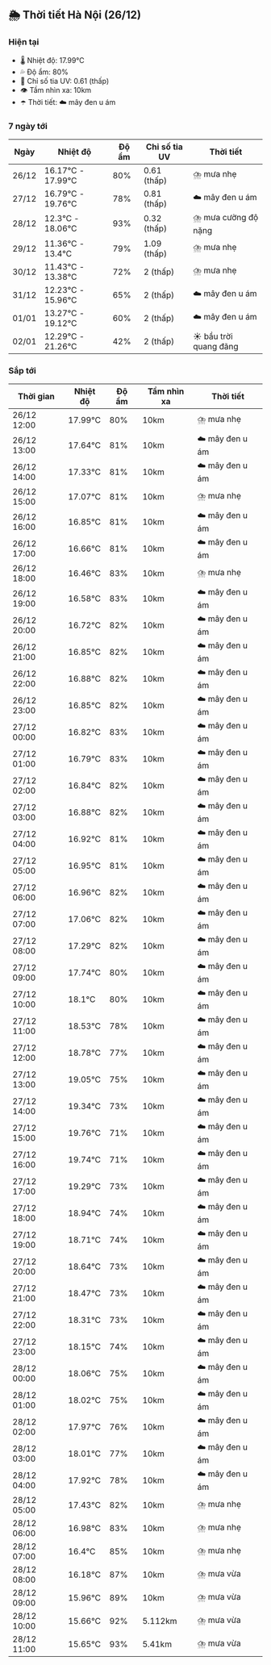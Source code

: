 ## 🌦️ Thời tiết Hà Nội (26/12)

### Hiện tại

- 🌡️ Nhiệt độ: 17.99℃
- 💦 Độ ẩm: 80%
- 🌟 Chỉ số tia UV: 0.61 (thấp)
- 👁️ Tầm nhìn xa: 10km
- ☂️ Thời tiết: ☁️ mây đen u ám

### 7 ngày tới

| Ngày | Nhiệt độ | Độ ẩm | Chỉ số tia UV | Thời tiết |
| --- | --- | --- | --- | --- |
| 26/12 | 16.17℃ - 17.99℃ | 80% | 0.61 (thấp) | ⛈️ mưa nhẹ |
| 27/12 | 16.79℃ - 19.76℃ | 78% | 0.81 (thấp) | ☁️ mây đen u ám |
| 28/12 | 12.3℃ - 18.06℃ | 93% | 0.32 (thấp) | ⛈️ mưa cường độ nặng |
| 29/12 | 11.36℃ - 13.4℃ | 79% | 1.09 (thấp) | ⛈️ mưa nhẹ |
| 30/12 | 11.43℃ - 13.38℃ | 72% | 2 (thấp) | ⛈️ mưa nhẹ |
| 31/12 | 12.23℃ - 15.96℃ | 65% | 2 (thấp) | ☁️ mây đen u ám |
| 01/01 | 13.27℃ - 19.12℃ | 60% | 2 (thấp) | ☁️ mây đen u ám |
| 02/01 | 12.29℃ - 21.26℃ | 42% | 2 (thấp) | ☀️ bầu trời quang đãng |

### Sắp tới

| Thời gian | Nhiệt độ | Độ ẩm | Tầm nhìn xa | Thời tiết |
| --- | --- | --- | --- | --- |
| 26/12 12:00 | 17.99℃ | 80% | 10km | ⛈️ mưa nhẹ |
| 26/12 13:00 | 17.64℃ | 81% | 10km | ☁️ mây đen u ám |
| 26/12 14:00 | 17.33℃ | 81% | 10km | ☁️ mây đen u ám |
| 26/12 15:00 | 17.07℃ | 81% | 10km | ⛈️ mưa nhẹ |
| 26/12 16:00 | 16.85℃ | 81% | 10km | ☁️ mây đen u ám |
| 26/12 17:00 | 16.66℃ | 81% | 10km | ☁️ mây đen u ám |
| 26/12 18:00 | 16.46℃ | 83% | 10km | ⛈️ mưa nhẹ |
| 26/12 19:00 | 16.58℃ | 83% | 10km | ☁️ mây đen u ám |
| 26/12 20:00 | 16.72℃ | 82% | 10km | ☁️ mây đen u ám |
| 26/12 21:00 | 16.85℃ | 82% | 10km | ☁️ mây đen u ám |
| 26/12 22:00 | 16.88℃ | 82% | 10km | ☁️ mây đen u ám |
| 26/12 23:00 | 16.85℃ | 82% | 10km | ☁️ mây đen u ám |
| 27/12 00:00 | 16.82℃ | 83% | 10km | ☁️ mây đen u ám |
| 27/12 01:00 | 16.79℃ | 83% | 10km | ☁️ mây đen u ám |
| 27/12 02:00 | 16.84℃ | 82% | 10km | ☁️ mây đen u ám |
| 27/12 03:00 | 16.88℃ | 82% | 10km | ☁️ mây đen u ám |
| 27/12 04:00 | 16.92℃ | 81% | 10km | ☁️ mây đen u ám |
| 27/12 05:00 | 16.95℃ | 81% | 10km | ☁️ mây đen u ám |
| 27/12 06:00 | 16.96℃ | 82% | 10km | ☁️ mây đen u ám |
| 27/12 07:00 | 17.06℃ | 82% | 10km | ☁️ mây đen u ám |
| 27/12 08:00 | 17.29℃ | 82% | 10km | ☁️ mây đen u ám |
| 27/12 09:00 | 17.74℃ | 80% | 10km | ☁️ mây đen u ám |
| 27/12 10:00 | 18.1℃ | 80% | 10km | ☁️ mây đen u ám |
| 27/12 11:00 | 18.53℃ | 78% | 10km | ☁️ mây đen u ám |
| 27/12 12:00 | 18.78℃ | 77% | 10km | ☁️ mây đen u ám |
| 27/12 13:00 | 19.05℃ | 75% | 10km | ☁️ mây đen u ám |
| 27/12 14:00 | 19.34℃ | 73% | 10km | ☁️ mây đen u ám |
| 27/12 15:00 | 19.76℃ | 71% | 10km | ☁️ mây đen u ám |
| 27/12 16:00 | 19.74℃ | 71% | 10km | ☁️ mây đen u ám |
| 27/12 17:00 | 19.29℃ | 73% | 10km | ☁️ mây đen u ám |
| 27/12 18:00 | 18.94℃ | 74% | 10km | ☁️ mây đen u ám |
| 27/12 19:00 | 18.71℃ | 74% | 10km | ☁️ mây đen u ám |
| 27/12 20:00 | 18.64℃ | 73% | 10km | ☁️ mây đen u ám |
| 27/12 21:00 | 18.47℃ | 73% | 10km | ☁️ mây đen u ám |
| 27/12 22:00 | 18.31℃ | 73% | 10km | ☁️ mây đen u ám |
| 27/12 23:00 | 18.15℃ | 74% | 10km | ☁️ mây đen u ám |
| 28/12 00:00 | 18.06℃ | 75% | 10km | ☁️ mây đen u ám |
| 28/12 01:00 | 18.02℃ | 75% | 10km | ☁️ mây đen u ám |
| 28/12 02:00 | 17.97℃ | 76% | 10km | ☁️ mây đen u ám |
| 28/12 03:00 | 18.01℃ | 77% | 10km | ☁️ mây đen u ám |
| 28/12 04:00 | 17.92℃ | 78% | 10km | ☁️ mây đen u ám |
| 28/12 05:00 | 17.43℃ | 82% | 10km | ⛈️ mưa nhẹ |
| 28/12 06:00 | 16.98℃ | 83% | 10km | ⛈️ mưa nhẹ |
| 28/12 07:00 | 16.4℃ | 85% | 10km | ⛈️ mưa nhẹ |
| 28/12 08:00 | 16.18℃ | 87% | 10km | ⛈️ mưa vừa |
| 28/12 09:00 | 15.96℃ | 89% | 10km | ⛈️ mưa vừa |
| 28/12 10:00 | 15.66℃ | 92% | 5.112km | ⛈️ mưa vừa |
| 28/12 11:00 | 15.65℃ | 93% | 5.41km | ⛈️ mưa vừa |
